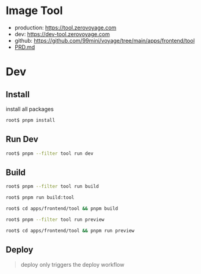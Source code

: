 # Image Tool

- production: https://tool.zerovoyage.com
- dev: https://dev-tool.zerovoyage.com
- github: https://github.com/99mini/voyage/tree/main/apps/frontend/tool
- [PRD.md](https://github.com/99mini/voyage/tree/main/apps/frontend/tool/_docs/PRD.md)

# Dev

## Install

install all packages

```bash
root$ pnpm install
```

## Run Dev

```bash
root$ pnpm --filter tool run dev
```

## Build

```bash
root$ pnpm --filter tool run build
```

```bash
root$ pnpm run build:tool
```

```bash
root$ cd apps/frontend/tool && pnpm build
```

```bash
root$ pnpm --filter tool run preview
```

```bash
root$ cd apps/frontend/tool && pnpm run preview
```

## Deploy

> deploy only triggers the deploy workflow
